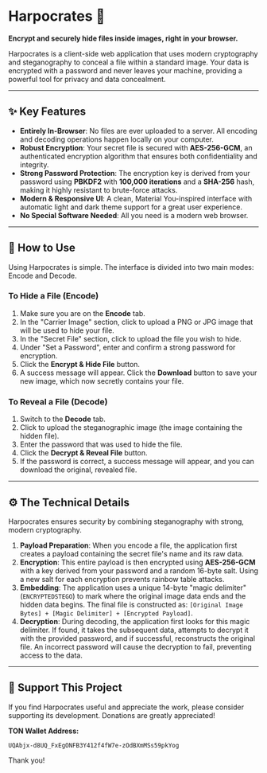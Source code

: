 # Harpocrates 🤫

**Encrypt and securely hide files inside images, right in your browser.**

Harpocrates is a client-side web application that uses modern cryptography and steganography to conceal a file within a standard image. Your data is encrypted with a password and never leaves your machine, providing a powerful tool for privacy and data concealment.

-----

## ✨ Key Features

  * **Entirely In-Browser**: No files are ever uploaded to a server. All encoding and decoding operations happen locally on your computer.
  * **Robust Encryption**: Your secret file is secured with **AES-256-GCM**, an authenticated encryption algorithm that ensures both confidentiality and integrity.
  * **Strong Password Protection**: The encryption key is derived from your password using **PBKDF2** with **100,000 iterations** and a **SHA-256** hash, making it highly resistant to brute-force attacks.
  * **Modern & Responsive UI**: A clean, Material You-inspired interface with automatic light and dark theme support for a great user experience.
  * **No Special Software Needed**: All you need is a modern web browser.

-----

## 🚀 How to Use

Using Harpocrates is simple. The interface is divided into two main modes: Encode and Decode.

### To Hide a File (Encode)

1.  Make sure you are on the **Encode** tab.
2.  In the "Carrier Image" section, click to upload a PNG or JPG image that will be used to hide your file.
3.  In the "Secret File" section, click to upload the file you wish to hide.
4.  Under "Set a Password", enter and confirm a strong password for encryption.
5.  Click the **Encrypt & Hide File** button.
6.  A success message will appear. Click the **Download** button to save your new image, which now secretly contains your file.

### To Reveal a File (Decode)

1.  Switch to the **Decode** tab.
2.  Click to upload the steganographic image (the image containing the hidden file).
3.  Enter the password that was used to hide the file.
4.  Click the **Decrypt & Reveal File** button.
5.  If the password is correct, a success message will appear, and you can download the original, revealed file.

-----

## ⚙️ The Technical Details

Harpocrates ensures security by combining steganography with strong, modern cryptography.

1.  **Payload Preparation**: When you encode a file, the application first creates a payload containing the secret file's name and its raw data.
2.  **Encryption**: This entire payload is then encrypted using **AES-256-GCM** with a key derived from your password and a random 16-byte salt. Using a new salt for each encryption prevents rainbow table attacks.
3.  **Embedding**: The application uses a unique 14-byte "magic delimiter" (`ENCRYPTEDSTEGO`) to mark where the original image data ends and the hidden data begins. The final file is constructed as: `[Original Image Bytes] + [Magic Delimiter] + [Encrypted Payload]`.
4.  **Decryption**: During decoding, the application first looks for this magic delimiter. If found, it takes the subsequent data, attempts to decrypt it with the provided password, and if successful, reconstructs the original file. An incorrect password will cause the decryption to fail, preventing access to the data.

-----

## 💖 Support This Project

If you find Harpocrates useful and appreciate the work, please consider supporting its development. Donations are greatly appreciated\!

**TON Wallet Address:**

```
UQAbjx-d8UQ_FxEgONFB3Y412f4fW7e-zOdBXmMSs59pkYog
```

Thank you\!

